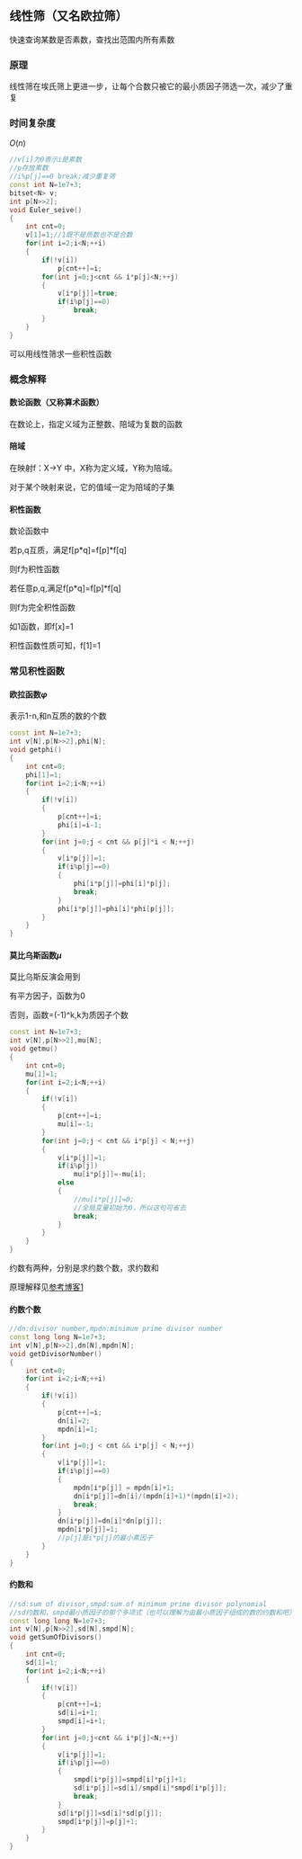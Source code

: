 ## 线性筛（又名欧拉筛）

快速查询某数是否素数，查找出范围内所有素数

### 原理 

线性筛在埃氏筛上更进一步，让每个合数只被它的最小质因子筛选一次，减少了重复  

### 时间复杂度
$O(n)$
```c++
//v[i]为0表示i是素数
//p存放素数
//i%p[j]==0 break;减少重复筛
const int N=1e7+3;
bitset<N> v;
int p[N>>2];
void Euler_seive()
{
	int cnt=0;
    v[1]=1;//1既不是质数也不是合数
	for(int i=2;i<N;++i)
	{
		if(!v[i])
			p[cnt++]=i;
		for(int j=0;j<cnt && i*p[j]<N;++j)
		{
			v[i*p[j]]=true;
			if(i%p[j]==0)
				break;
		}
	}
}
```

可以用线性筛求一些积性函数

### 概念解释

#### 数论函数（又称算术函数）

在数论上，指定义域为正整数、陪域为复数的函数

#### 陪域

在映射f：X→Y 中，X称为定义域，Y称为陪域。

对于某个映射来说，它的值域一定为陪域的子集

#### 积性函数

数论函数中

若p,q互质，满足f[p*q]=f[p]*f[q]

则f为积性函数

若任意p,q,满足f[p*q]=f[p]*f[q]

则f为完全积性函数

如1函数，即f[x]=1

积性函数性质可知，f[1]=1

### 常见积性函数
#### 欧拉函数$φ$

表示1-n,和n互质的数的个数

```c++
const int N=1e7+3; 
int v[N],p[N>>2],phi[N];
void getphi()
{
	int cnt=0;
    phi[1]=1;
    for(int i=2;i<N;++i)
    {
        if(!v[i])
        {
            p[cnt++]=i;
            phi[i]=i-1;
        }
        for(int j=0;j < cnt && p[j]*i < N;++j)
        {
            v[i*p[j]]=1;
            if(i%p[j]==0)
            {
                phi[i*p[j]]=phi[i]*p[j];
                break;
            }
			phi[i*p[j]]=phi[i]*phi[p[j]];
        }
    }
}
```

#### 莫比乌斯函数$μ$

莫比乌斯反演会用到

有平方因子，函数为0

否则，函数=(-1)^k,k为质因子个数

```c++
const int N=1e7+3;
int v[N],p[N>>2],mu[N];
void getmu()
{
	int cnt=0;
	mu[1]=1;
	for(int i=2;i<N;++i)
	{
		if(!v[i])
		{
			p[cnt++]=i;
			mu[i]=-1;
		}
		for(int j=0;j < cnt && i*p[j] < N;++j)
		{
			v[i*p[j]]=1;
			if(i%p[j])
				mu[i*p[j]]=-mu[i];
			else
			{
				//mu[i*p[j]]=0;
				//全局变量初始为0，所以这句可省去
				break;
			}
		}
	}
}
```

约数有两种，分别是求约数个数，求约数和

原理解释见[参考博客1](https://blog.csdn.net/controlbear/article/details/77527115)

#### 约数个数

```c++
//dn:divisor number,mpdn:minimum prime divisor number
const long long N=1e7+3;
int v[N],p[N>>2],dn[N],mpdn[N];
void getDivisorNumber()
{
	int cnt=0;
	for(int i=2;i<N;++i)
    {
        if(!v[i])
		{
			p[cnt++]=i;
			dn[i]=2;
			mpdn[i]=1;
		}
        for(int j=0;j < cnt && i*p[j] < N;++j)
        {
            v[i*p[j]]=1;
            if(i%p[j]==0)
            {
				mpdn[i*p[j]] = mpdn[i]+1;
                dn[i*p[j]]=dn[i]/(mpdn[i]+1)*(mpdn[i]+2);
                break;
            }
			dn[i*p[j]]=dn[i]*dn[p[j]];
			mpdn[i*p[j]]=1;
			//p[j]是i*p[j]的最小素因子 
        }
    }
}
```

#### 约数和

```c++
//sd:sum of divisor,smpd:sum of minimum prime divisor polynomial
//sd约数和，smpd最小质因子的那个多项式（也可以理解为由最小质因子组成的数的约数和吧） 
const long long N=1e7+3;
int v[N],p[N>>2],sd[N],smpd[N];
void getSumOfDivisors()
{
	int cnt=0;
    sd[1]=1;
    for(int i=2;i<N;++i)
    {
        if(!v[i])
		{
			p[cnt++]=i;
			sd[i]=i+1;
			smpd[i]=i+1;
		}
        for(int j=0;j<cnt && i*p[j]<N;++j)
        {
            v[i*p[j]]=1;
            if(i%p[j]==0)
            {
				smpd[i*p[j]]=smpd[i]*p[j]+1;
                sd[i*p[j]]=sd[i]/smpd[i]*smpd[i*p[j]];
                break;
            }
			sd[i*p[j]]=sd[i]*sd[p[j]];
			smpd[i*p[j]]=p[j]+1;
        }
    }
}
```
